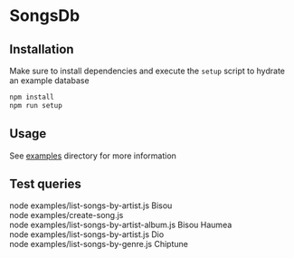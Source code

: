 # SongsDb

## Installation

Make sure to install dependencies and execute the `setup` script to hydrate an example database

``` sh
npm install
npm run setup
```

## Usage

See [examples](examples) directory for more information

## Test queries

node examples/list-songs-by-artist.js Bisou  
node examples/create-song.js  
node examples/list-songs-by-artist-album.js Bisou Haumea  
node examples/list-songs-by-artist.js Dio  
node examples/list-songs-by-genre.js Chiptune  